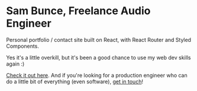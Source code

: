 # Sam Bunce, Freelance Audio Engineer

Personal portfolio / contact site built on React, with React Router and Styled Components.

Yes it's a little overkill, but it's been a good chance to use my web dev skills again :)

[Check it out here](https://bunce.dev). And if you're looking for a production engineer who can do a little bit of everything (even software), [get in touch](https://bunce.dev/contact)!
